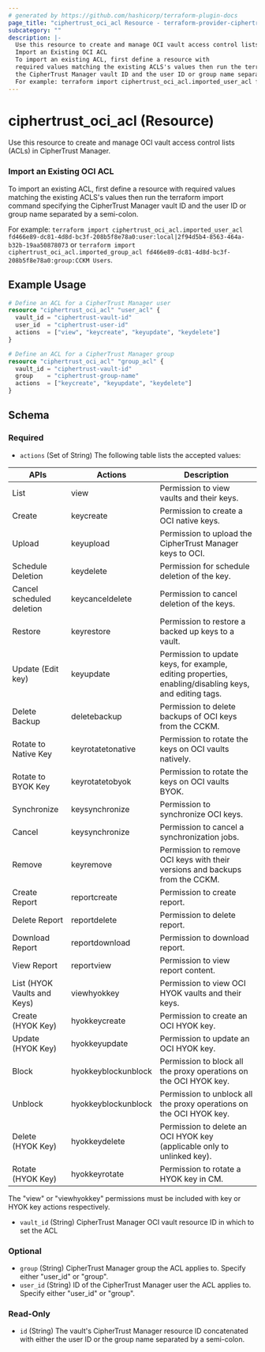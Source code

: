```yaml
---
# generated by https://github.com/hashicorp/terraform-plugin-docs
page_title: "ciphertrust_oci_acl Resource - terraform-provider-ciphertrust"
subcategory: ""
description: |-
  Use this resource to create and manage OCI vault access control lists (ACLs) in CipherTrust Manager.
  Import an Existing OCI ACL
  To import an existing ACL, first define a resource with
  required values matching the existing ACLS's values then run the terraform import command specifying
  the CipherTrust Manager vault ID and the user ID or group name separated by a semi-colon.
  For example: terraform import ciphertrust_oci_acl.imported_user_acl fd466e89-dc81-4d8d-bc3f-208b5f8e78a0:user:local|2f94d5b4-8563-464a-b32b-19aa50878073 or terraform import ciphertrust_oci_acl.imported_group_acl fd466e89-dc81-4d8d-bc3f-208b5f8e78a0:group:CCKM Users.
---
```


# ciphertrust_oci_acl (Resource)

Use this resource to create and manage OCI vault access control lists (ACLs) in CipherTrust Manager.

### Import an Existing OCI ACL

To import an existing ACL, first define a resource with
required values matching the existing ACLS's values then run the terraform import command specifying
the CipherTrust Manager vault ID and the user ID or group name separated by a semi-colon.

For example: `terraform import ciphertrust_oci_acl.imported_user_acl fd466e89-dc81-4d8d-bc3f-208b5f8e78a0:user:local|2f94d5b4-8563-464a-b32b-19aa50878073` or `terraform import ciphertrust_oci_acl.imported_group_acl fd466e89-dc81-4d8d-bc3f-208b5f8e78a0:group:CCKM Users`.

## Example Usage

```terraform
# Define an ACL for a CipherTrust Manager user
resource "ciphertrust_oci_acl" "user_acl" {
  vault_id = "ciphertrust-vault-id"
  user_id  = "ciphertrust-user-id"
  actions  = ["view", "keycreate", "keyupdate", "keydelete"]
}

# Define an ACL for a CipherTrust Manager group
resource "ciphertrust_oci_acl" "group_acl" {
  vault_id = "ciphertrust-vault-id"
  group    = "ciphertrust-group-name"
  actions  = ["keycreate", "keyupdate", "keydelete"]
}
```

<!-- schema generated by tfplugindocs -->
## Schema

### Required

- `actions` (Set of String) The following table lists the accepted values:

| APIs                            |  Actions               | Description |
| -----------------------------   |  --------------------- | --------------------------------------------------- |
| List                            |  view                  | Permission to view vaults and their keys. |
| Create                          |  keycreate             | Permission to create a OCI native keys. |
| Upload                          |  keyupload             | Permission to upload the CipherTrust Manager keys to OCI. |
| Schedule Deletion               |  keydelete             | Permission for schedule deletion of the key. |
| Cancel scheduled deletion       |  keycanceldelete       | Permission to cancel deletion of the keys. |
| Restore                         |  keyrestore            | Permission to restore a backed up keys to a vault. |
| Update (Edit key)               |  keyupdate             | Permission to update keys, for example, editing properties, enabling/disabling keys, and editing tags. |
| Delete Backup                   |  deletebackup          | Permission to delete backups of OCI keys from the CCKM. |
| Rotate to Native Key            |  keyrotatetonative     | Permission to rotate the keys on OCI vaults natively. |
| Rotate to BYOK Key              |  keyrotatetobyok       | Permission to rotate the keys on OCI vaults BYOK. |
| Synchronize                     |  keysynchronize        | Permission to synchronize OCI keys. |
| Cancel                          |  keysynchronize        | Permission to cancel a synchronization jobs. |
| Remove                          |  keyremove             | Permission to remove OCI keys with their versions and backups from the CCKM. |
| Create Report                   |  reportcreate          | Permission to create report. |
| Delete Report                   |  reportdelete          | Permission to delete report. |
| Download Report                 |  reportdownload        | Permission to download report. |
| View Report                     |  reportview            | Permission to view report content. |
| List     (HYOK Vaults and Keys) |  viewhyokkey           | Permission to view OCI HYOK vaults and their keys. |
| Create   (HYOK Key)             |  hyokkeycreate         | Permission to create an OCI HYOK key. |
| Update   (HYOK Key)             |  hyokkeyupdate         | Permission to update an OCI HYOK key. |
| Block                           |  hyokkeyblockunblock   | Permission to block all the proxy operations on the OCI HYOK key. |
| Unblock                         |  hyokkeyblockunblock   | Permission to unblock all the proxy operations on the OCI HYOK key. |
| Delete  (HYOK Key)              |  hyokkeydelete         | Permission to delete an OCI HYOK key (applicable only to unlinked key). |
| Rotate  (HYOK Key)              |  hyokkeyrotate         | Permission to rotate a HYOK key in CM. |

The "view" or "viewhyokkey" permissions must be included with key or HYOK key actions respectively.
- `vault_id` (String) CipherTrust Manager OCI vault resource ID in which to set the ACL

### Optional

- `group` (String) CipherTrust Manager group the ACL applies to. Specify either "user_id" or "group".
- `user_id` (String) ID of the CipherTrust Manager user the ACL applies to. Specify either "user_id" or "group".

### Read-Only

- `id` (String) The vault's CipherTrust Manager resource ID concatenated with either the user ID or the group name separated by a semi-colon.
